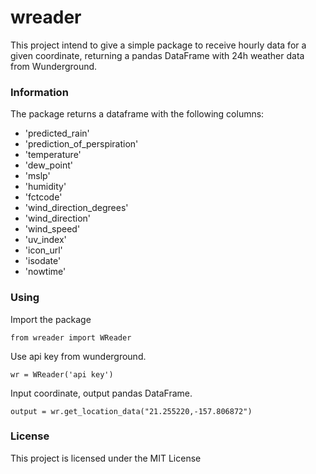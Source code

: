# wreader
This project intend to give a simple package to receive hourly data for a given coordinate, returning a pandas DataFrame with 24h weather data from Wunderground.

### Information

The package returns a dataframe with the following columns:
* 'predicted_rain'
* 'prediction_of_perspiration'
* 'temperature'
* 'dew_point'
* 'mslp'
* 'humidity'
* 'fctcode'
* 'wind_direction_degrees'
* 'wind_direction'
* 'wind_speed'
* 'uv_index'
* 'icon_url'
* 'isodate'
* 'nowtime'

### Using


Import the package

```
from wreader import WReader
```

Use api key from wunderground.

```
wr = WReader('api key')
```

Input coordinate, output pandas DataFrame.

```
output = wr.get_location_data("21.255220,-157.806872")
```

### License

This project is licensed under the MIT License

